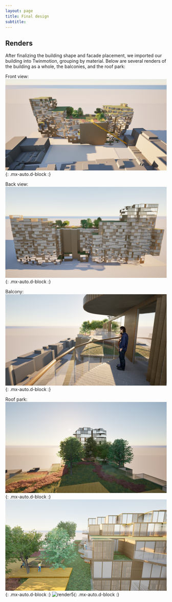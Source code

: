 ```yaml
---
layout: page
title: Final design
subtitle:
---
```


## Renders
After finalizing the building shape and facade placement, we imported our building into Twinmotion, grouping by material. Below are several renders of the building as a whole, the balconies, and the roof park:

Front view:
![render1](/assets/img/render1.png){: .mx-auto.d-block :}

Back view:
![render2](/assets/img/render2.png){: .mx-auto.d-block :}

Balcony:
![render7](/assets/img/render7.png){: .mx-auto.d-block :}

Roof park:
![render3](/assets/img/render3.png){: .mx-auto.d-block :}
![render4](/assets/img/render4.png){: .mx-auto.d-block :}
![render5](/assets/img/render5.png){: .mx-auto.d-block :}